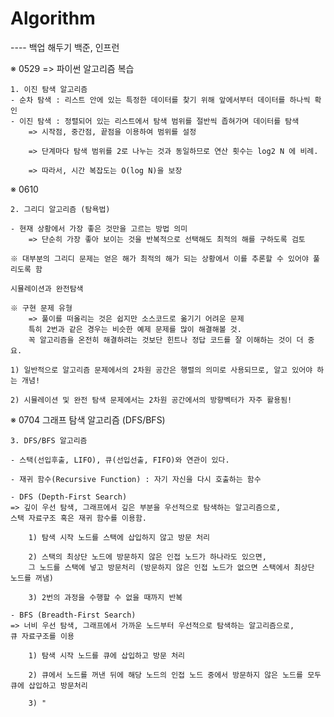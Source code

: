 # Algorithm
---- 백업 해두기
백준, 인프런

※ 0529 => 파이썬 알고리즘 복습 

    1. 이진 탐색 알고리즘
    - 순차 탐색 : 리스트 안에 있는 특정한 데이터를 찾기 위해 앞에서부터 데이터를 하나씩 확인
    - 이진 탐색 : 정렬되어 있는 리스트에서 탐색 범위를 절반씩 좁혀가며 데이터를 탐색
        => 시작점, 중간점, 끝점을 이용하여 범위를 설정

        => 단계마다 탐색 범위를 2로 나누는 것과 동일하므로 연산 횟수는 log2 N 에 비례.
        
        => 따라서, 시간 복잡도는 O(log N)을 보장


※ 0610

    2. 그리디 알고리즘 (탐욕법)

    - 현재 상황에서 가장 좋은 것만을 고르는 방법 의미
        => 단순히 가장 좋아 보이는 것을 반복적으로 선택해도 최적의 해를 구하도록 검토
    
    ※ 대부분의 그리디 문제는 얻은 해가 최적의 해가 되는 상황에서 이를 추론할 수 있어야 풀리도록 함

    시뮬레이션과 완전탐색

    ※ 구현 문제 유형 
        => 풀이를 떠올리는 것은 쉽지만 소스코드로 옮기기 어려운 문제
        특히 2번과 같은 경우는 비슷한 예제 문제를 많이 해결해볼 것.
        꼭 알고리즘을 온전히 해결하려는 것보단 힌트나 정답 코드를 잘 이해하는 것이 더 중요.

    1) 일반적으로 알고리즘 문제에서의 2차원 공간은 행렬의 의미로 사용되므로, 알고 있어야 하는 개념!

    2) 시뮬레이션 및 완전 탐색 문제에서는 2차원 공간에서의 방향벡터가 자주 활용됨!
    

※ 0704 그래프 탐색 알고리즘 (DFS/BFS)

    3. DFS/BFS 알고리즘
    
    - 스택(선입후출, LIFO), 큐(선입선출, FIFO)와 연관이 있다. 

    - 재귀 함수(Recursive Function) : 자기 자신을 다시 호출하는 함수

    - DFS (Depth-First Search) 
    => 깊이 우선 탐색, 그래프에서 깊은 부분을 우선적으로 탐색하는 알고리즘으로,
    스택 자료구조 혹은 재귀 함수를 이용함.
        
        1) 탐색 시작 노드를 스택에 삽입하지 않고 방문 처리
        
        2) 스택의 최상단 노드에 방문하지 않은 인접 노드가 하나라도 있으면,
        그 노드를 스택에 넣고 방문처리 (방문하지 않은 인접 노드가 없으면 스택에서 최상단 노드를 꺼냄)

        3) 2번의 과정을 수행할 수 없을 때까지 반복

    - BFS (Breadth-First Search)
    => 너비 우선 탐색, 그래프에서 가까운 노드부터 우선적으로 탐색하는 알고리즘으로,
    큐 자료구조를 이용

        1) 탐색 시작 노드를 큐에 삽입하고 방문 처리

        2) 큐에서 노드를 꺼낸 뒤에 해당 노드의 인접 노드 중에서 방문하지 않은 노드를 모두 큐에 삽입하고 방문처리

        3) "

        

